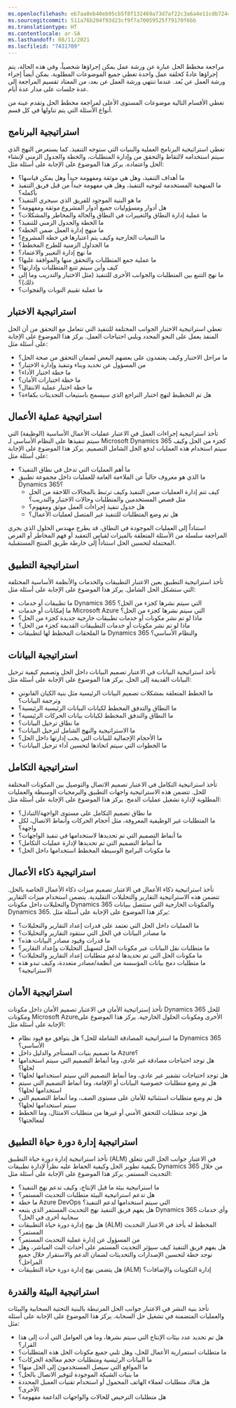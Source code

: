 ```yaml
---
ms.openlocfilehash: eb7aa8eb40eb95cb5f8f132469a73d7af22c3a6a4e11cdb724492c854dcea426
ms.sourcegitcommit: 511a76b204f93d23cf9f7a70059525f79170f6bb
ms.translationtype: HT
ms.contentlocale: ar-SA
ms.lasthandoff: 08/11/2021
ms.locfileid: "7431709"
---
```

مراجعة مخطط الحل عبارة عن ورشة عمل يمكن إجراؤها شخصياً، وفي هذه الحالة، يتم إجراؤها عادةً كحلقة عمل واحدة تغطي جميع الموضوعات المطلوبة. يمكن أيضاً إجراء ورشة العمل عن بُعد. عندما تنتهي ورشة العمل عن بعد، من المعتاد تقسيم المراجعة إلى عدة جلسات على مدار عدة أيام.  

تغطي الأقسام التالية موضوعات المستوى الأعلى لمراجعة مخطط الحل وتقدم عينة من أنواع الأسئلة التي يتم تناولها في كل قسم.

## <a name="program-strategy"></a>استراتيجية البرنامج
تغطي استراتيجية البرنامج العملية والبنيات التي ستوجه التنفيذ. كما يستعرض النهج الذي سيتم استخدامه لالتقاط والتحقق من وإدارة المتطلبات، والخطة والجدول الزمني لإنشاء الحل واعتماده. يركز هذا الموضوع على الإجابة على أسئلة مثل:

- ما أهداف التنفيذ، وهل هي موثقة ومفهومة جيداً وهل يمكن قياسها؟
- ما المنهجية المستخدمة لتوجيه التنفيذ، وهل هي مفهومة جيداً من قبل فريق التنفيذ بأكمله؟
- ما هو البنية الموجود للفريق الذي سيجري التنفيذ؟
- هل أدوار ومسؤوليات جميع أدوار المشروع موثقة ومفهومة؟
- ما عملية إدارة النطاق والتغييرات في النطاق والحالة والمخاطر والمشكلات؟
- ما الخطة والجدول الزمني للتنفيذ؟
- ما منهج إدارة العمل ضمن الخطة؟
- ما التبعيات الخارجية وكيف يتم اعتبارها في خطة المشروع؟
- ما الجداول الزمنية للطرح المخطط؟
- ما نهج إدارة التغيير والاعتماد؟
- ما عملية جمع المتطلبات والتحقق منها والموافقة عليها؟
- كيف وأين سيتم تتبع المتطلبات وإدارتها؟
- ما نهج التتبع بين المتطلبات والجوانب الأخرى للتنفيذ (مثل الاختبار والتدريب وما إلى ذلك)؟
- ما عملية تقييم النوبات والفجوات؟  

## <a name="test-strategy"></a>استراتيجية الاختبار
تغطي استراتيجية الاختبار الجوانب المختلفة للتنفيذ التي تتعامل مع التحقق من أن الحل المنفذ يعمل على النحو المحدد ويلبي احتياجات العمل. يركز هذا الموضوع على الإجابة على أسئلة مثل:

- ما مراحل الاختبار وكيف يعتمدون على بعضهم البعض لضمان التحقق من صحة الحل؟
- من المسؤول عن تحديد وبناء وتنفيذ وإدارة الاختبار؟
- ما خطة اختبار الأداء؟
- ما خطة اختبارات الأمان؟
- ما خطة اختبار عملية الانتقال؟
- هل تم التخطيط لنهج اختبار التراجع الذي سيسمح باستيعاب التحديثات بكفاءة؟

## <a name="business-process-strategy"></a>استراتيجية عملية الأعمال
تأخذ استراتيجية إجراءات العمل في الاعتبار عمليات الأعمال الأساسية (الوظيفة) التي سيتم تنفيذها على النظام الأساسي لـ Microsoft Dynamics 365 كجزء من الحل وكيف سيتم استخدام هذه العمليات لدفع الحل الشامل التصميم. يركز هذا الموضوع على الإجابة على أسئلة مثل:

- ما أهم العمليات التي تدخل في نطاق التنفيذ؟
- ما الذي هو معروف حالياً عن الملاءمة العامة للعمليات داخل مجموعة تطبيق Dynamics 365؟
    - كيف تتم إدارة العمليات ضمن التنفيذ وكيف ترتبط بالمجالات اللاحقة من الحل مثل قصص المستخدمين والمتطلبات وحالات الاختبار والتدريب؟
    - هل جدول تنفيذ إجراءات العمل موثق ومفهوم؟ 
    - هل تم وضع المتطلبات للتنفيذ غير المتصل لعمليات الأعمال؟

استناداً إلى العمليات الموجودة في النطاق، قد يطرح مهندس الحلول الذي يجري المراجعة سلسلة من الأسئلة المتعلقة بالميزات لقياس التعقيد أو فهم المخاطر أو الفرص المحتملة لتحسين الحل استناداً إلى خارطة طريق المنتج المستقبلية.

## <a name="application-strategy"></a>استراتيجية التطبيق
تأخذ استراتيجية التطبيق بعين الاعتبار التطبيقات والخدمات والأنظمة الأساسية المختلفة التي ستشكل الحل الشامل. يركز هذا الموضوع على الإجابة على أسئلة مثل:

- ما تطبيقات أو خدمات Dynamics 365 التي سيتم نشرها كجزء من الحل؟
- ما إمكانات أو خدمات Microsoft Azure التي سيتم نشرها كجزء من الحل؟
- ماذا لو تم نشر مكونات أو خدمات تطبيقات خارجية جديدة كجزء من الحل؟ 
- ماذا لو تم نشر مكونات أو خدمات التطبيقات القديمة كجزء من الحل؟
- ما الملحقات المخطط لها لتطبيقات Dynamics 365 والنظام الأساسي؟

## <a name="data-strategy"></a>استراتيجية البيانات
تأخذ استراتيجية البيانات في الاعتبار تصميم البيانات داخل الحل وتصميم كيفية ترحيل البيانات القديمة إلى الحل. يركز هذا الموضوع على الإجابة على أسئلة مثل:

- ما الخطط المتعلقة بمشكلات تصميم البيانات الرئيسية مثل بنية الكيان القانوني وترجمة البيانات؟
- ما النطاق والتدفق المخطط لكيانات البيانات الرئيسية الرئيسية؟
- ما النطاق والتدفق المخطط لكيانات بيانات الحركات الرئيسية؟
- ما نطاق ترحيل البيانات؟
- ما الاستراتيجية والنهج الشامل لترحيل البيانات؟
- ما الأحجام الإجمالية للبيانات التي يجب إدارتها داخل الحل؟
- ما الخطوات التي سيتم اتخاذها لتحسين أداء ترحيل البيانات؟

## <a name="integration-strategy"></a>استراتيجية التكامل
تأخذ استراتيجية التكامل في الاعتبار تصميم الاتصال والتوصيل بين المكونات المختلفة للحل. تتضمن هذه الاستراتيجية واجهات التطبيق والبرمجيات الوسيطة والعمليات المطلوبة لإدارة تشغيل عمليات الدمج. يركز هذا الموضوع على الإجابة على أسئلة مثل:

- ما نطاق تصميم التكامل على مستوى الواجهة/التبادل؟
- ما المتطلبات غير الوظيفية المعروفة، مثل أحجام الحركات وأنماط الاتصال، لكل واجهة؟
- ما أنماط التصميم التي تم تحديدها لاستخدامها في تنفيذ الواجهات؟
- ما أنماط التصميم التي تم تحديدها لإدارة عمليات التكامل؟
- ما مكونات البرامج الوسيطة المخطط استخدامها داخل الحل؟

## <a name="business-intelligence-strategy"></a>استراتيجية ذكاء الأعمال
تأخذ استراتيجية ذكاء الأعمال في الاعتبار تصميم ميزات ذكاء الأعمال الخاصة بالحل. تتضمن هذه الاستراتيجية التقارير والتحليلات التقليدية. يتضمن استخدام ميزات التقارير والتحليلات داخل مكونات Dynamics 365 والمكونات الخارجية التي ستتصل ببيانات Dynamics 365. يركز هذا الموضوع على الإجابة على أسئلة مثل:

- ما العمليات داخل الحل التي تعتمد على قدرات إعداد التقارير والتحليلات؟
- ما مصادر البيانات في الحل التي ستقود التقارير والتحليلات؟
- ما قدرات وقيود مصادر البيانات هذه؟
- ما متطلبات نقل البيانات عبر مكونات الحل لتسهيل التحليلات وإعداد التقارير؟
- ما مكونات الحل التي تم تحديدها لدعم متطلبات إعداد التقارير والتحليلات؟
- ما متطلبات دمج بيانات المؤسسة من أنظمة/مصادر متعددة، وكيف تبدو هذه الاستراتيجية؟

## <a name="security-strategy"></a>استراتيجية الأمان
تأخذ إستراتيجية الأمان في الاعتبار تصميم الأمان داخل مكونات Dynamics 365 للحل ومكونات Microsoft Azureالأخرى ومكونات الحلول الخارجية. يركز هذا الموضوع على الإجابة على أسئلة مثل:

- ما استراتيجية المصادقة الشاملة للحل؟ هل يتوافق مع قيود نظام Dynamics 365 الأساسي؟
- ما تصميم بنيات المستأجر والدليل داخل Azure؟
- هل توجد احتياجات مصادقة غير عادي، وما أنماط التصميم التي سيتم استخدامها لحلها؟
- هل توجد احتياجات تشفير غير عادي، وما أنماط التصميم التي سيتم استخدامها لحلها؟
- هل تم وضع متطلبات خصوصية البيانات أو الإقامة، وما أنماط التصميم التي سيتم استخدامها لحلها؟
- هل تم وضع متطلبات استثنائية للأمان على مستوى الصف، وما أنماط التصميم التي سيتم استخدامها لحلها؟
- هل توجد متطلبات للتحقق الأمني أو غيرها من متطلبات الامتثال، وما الخطط لمعالجتها؟

## <a name="application-lifecycle-management-strategy"></a>استراتيجية إدارة دورة حياة التطبيق
تأخذ استراتيجية إدارة دورة حياة التطبيق (ALM) في الاعتبار جوانب الحل التي تتعلق بكيفية تطوير الحل وكيفية الحفاظ عليه نظراً لإدارة تطبيقات Dynamics 365 من خلال التحديث المستمر. يركز هذا الموضوع على الإجابة على أسئلة مثل:

- ما استراتيجية بيئة ما قبل الإنتاج، وكيف تدعم نهج التنفيذ؟
- هل تدعم استراتيجية البيئة متطلبات التحديث المستمر؟
- ما خطة Azure DevOps التي سيتم استخدامها لدعم التنفيذ؟
- هل يفهم فريق التنفيذ نهج التحديث المستمر الذي يتبعه Dynamics 365 وأي خدمات سحابية أخرى في الحل؟
- هل نهج إدارة دورة حياة التطبيقات (ALM) المخطط له يأخذ في الاعتبار التحديث المستمر؟
- من المسؤول عن إدارة عملية التحديث المستمر؟
- هل يفهم فريق التنفيذ كيف سيؤثر التحديث المستمر على أحداث البث المباشر، وهل توجد خطة لتحسين الإصدارات والتحديثات لضمان الدعم والاستقرار خلال جميع المراحل؟
- هل يتضمن نهج إدارة دورة حياة التطبيقات (ALM) إدارة التكوينات والإضافات؟

## <a name="environment-and-capacity-strategy"></a>استراتيجية البيئة والقدرة
تأخذ بنية النشر في الاعتبار جوانب الحل المرتبطة بالبنية التحتية السحابية والبيئات والعمليات المتضمنة في تشغيل حل السحابة. يركز هذا الموضوع على الإجابة على أسئلة مثل:

- هل تم تحديد عدد بيئات الإنتاج التي سيتم نشرها، وما هي العوامل التي أدت إلى هذا القرار؟
- ما متطلبات استمرارية الأعمال للحل، وهل تلبي جميع مكونات الحل هذه المتطلبات؟
- ما البيانات الرئيسية ومتطلبات حجم معالجة الحركات؟
- ما المواقع التي سيصل المستخدمون إلى الحل منها؟
- ما بنيات الشبكة الموجودة لتوفير الاتصال بالحل؟
- هل هناك متطلبات لعملاء الهاتف المحمول أو استخدام تقنيات العميل المحددة الأخرى؟
- هل متطلبات الترخيص للحالات والواجهات الداعمة مفهومة؟
